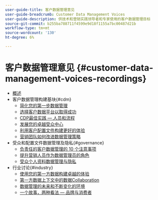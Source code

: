 ```yaml
---
user-guide-title: 客户数据管理意见
user-guide-breadcrumb: Customer Data Management Voices
user-guide-description: 供技术和营销实践领导者和专家使用的客户数据管理目标
source-git-commit: b255ba788711f4599e9d18f1155a7bc00487d21b
workflow-type: tm+mt
source-wordcount: '130'
ht-degree: 6%

---
```



# 客户数据管理意见 {#customer-data-management-voices-recordings}

+ [概述](overview.md)
+ 客户数据管理构建基块{#cdm}
   + [简化您的第一步数据管理](cdm/first-mile.md)
   + [选择客户数据平台以取得成功](cdm/cdp-success.md)
   + [CDP最佳实践 — 人员和流程](cdm/people-and-process.md)
   + [发展您的卓越受众中心](cdm/evolving-your-audience-center-of-excellence.md)
   + [利用客户配置文件构建更好的体验](cdm/building-better-experiences-with-customer-profiles.md)
   + [营销团队如何改进数据管理策略](cdm/how-marketing-teams-are-improving-data-management-strategies.md)
+ 受众和配置文件数据管理及隐私{#governance}
   + [负责任的客户数据管理的 10 个注意事项](https://experienceleague.adobe.com/docs/platform-learn/tutorials/privacy/ten-considerations-for-responsible-customer-data-management.html?lang=zh-Hans)
   + [提升营销人员作为数据管理员的角色](https://experienceleague.adobe.com/docs/platform-learn/tutorials/privacy/elevating-the-marketers-role-as-a-data-steward.html?lang=zh-Hans)
   + [受众个人资料数据管理与隐私](governance/healthcare-shield.md)
+ 行业讨论{#industry}
   + [使用您的第一方数据构建卓越的体验](industry/build-superb-experiences-with-your-first-party-data.md)
   + [第一方数据上下文中的数据Collaboration](industry/data-collaboration-in-the-first-party-data-context.md)
   + [数据管理的未来和不断变化的环境](industry/the-future-of-data-management-and-the-changing-environment.md)
   + [一个故事，两种看法 — 品牌与消费者](industry/brands-vs-consumers.md)
